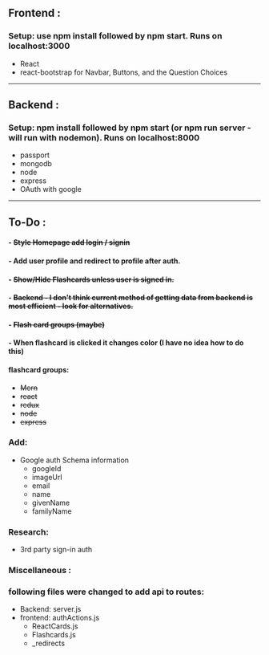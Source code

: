 ## Frontend :

### Setup: use npm install followed by npm start. Runs on localhost:3000

- React
- react-bootstrap for Navbar, Buttons, and the Question Choices

---

## Backend :

### Setup: npm install followed by npm start (or npm run server - will run with nodemon). Runs on localhost:8000

- passport
- mongodb
- node
- express
- OAuth with google

---

## To-Do :

#### - ~~Style Homepage add login / signin~~

#### - Add user profile and redirect to profile after auth.

#### - ~~Show/Hide Flashcards unless user is signed in.~~

#### - ~~Backend - I don't think current method of getting data from backend is most efficient - look for alternatives.~~

#### - ~~Flash card groups (maybe)~~

#### - When flashcard is clicked it changes color (I have no idea how to do this)

#### flashcard groups:

- ~~Mern~~
- ~~react~~
- ~~redux~~
- ~~node~~
- ~~express~~

### Add:

- Google auth Schema information
  - googleId
  - imageUrl
  - email
  - name
  - givenName
  - familyName

### Research:

- 3rd party sign-in auth

### Miscellaneous :

### following files were changed to add api to routes:

- Backend: server.js
- frontend: authActions.js
  - ReactCards.js
  - Flashcards.js
  - \_redirects
